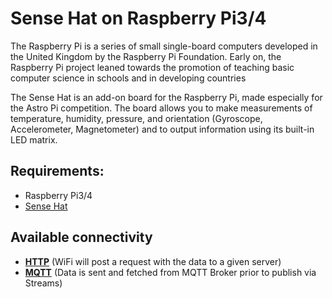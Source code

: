 # Sense Hat on Raspberry Pi3/4

The Raspberry Pi is a series of small single-board computers developed in the United Kingdom by the Raspberry Pi Foundation. Early on, the Raspberry Pi project leaned towards the promotion of teaching basic computer science in schools and in developing countries

The Sense Hat is an add-on board for the Raspberry Pi, made especially for the Astro Pi competition. The board allows you to make measurements of temperature, humidity, pressure, and orientation (Gyroscope, Accelerometer, Magnetometer) and to output information using its built-in LED matrix.

## Requirements:

- Raspberry Pi3/4
- [Sense Hat](https://www.raspberrypi.org/products/sense-hat/)

## Available connectivity
- **[HTTP](https://github.com/iot2tangle/Raspberry-SenseHat/tree/main/http)** (WiFi will post a request with the data to a given server)
- **[MQTT](https://github.com/iot2tangle/Raspberry-SenseHat/tree/main/mqtt)** (Data is sent and fetched from MQTT Broker prior to publish via Streams)

